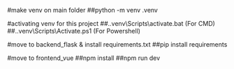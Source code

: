 #make venv on main folder
##python -m venv .venv

#activating venv for this project
##.\.venv\Scripts\activate.bat (For CMD) 
##.\.venv\Scripts\Activate.ps1 (For Powershell) 

#move to backend_flask & install requirements.txt
##pip install requirements

#move to frontend_vue
##npm install
##npm run dev 

